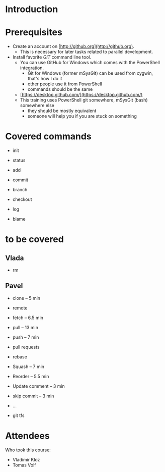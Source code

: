 # Introduction

# Prerequisites

* Create an account on [http://github.org](http://github.org).
  * This is necessary for later tasks related to parallel development.
* Install favorite _GIT_ command line tool.
  * You can use GitHub for Windows which comes with the PowerShell integration.
	* Git for Windows (former mSysGit) can be used from cygwin, that's how I do it
	* other people use it from PowerShell
	* commands should be the same
  * [https://desktop.github.com/](https://desktop.github.com/)
  * This training uses PowerShell git somewhere, mSysGit (bash) somewhere else
	* they should be mostly equivalent
	* someone will help you if you are stuck on something

# Covered commands

* init
* status
* add
* commit

* branch
* checkout
* log
* blame

# to be covered

## Vlada
* rm

## Pavel
*	clone – 5 min
* remote
*	fetch – 6.5 min
*	pull – 13 min
*	push – 7 min

* pull requests

*	rebase
  *	Squash – 7 min
  *	Reorder – 5.5 min
  *	Update comment – 3 min
  *	skip commit – 3 min
  *	...
* git tfs

# Attendees

Who took this course:

* Vladimir Kloz
* Tomas Volf
